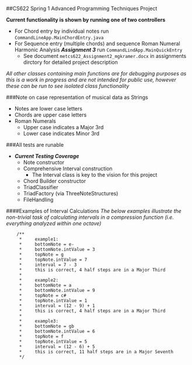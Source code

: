 ##CS622 Spring 1 Advanced Programming Techniques Project

**Current functionality is shown by running one of two controllers**
* For Chord entry by individual notes run `CommandLineApp.MainChordEntry.java`
* For Sequence entry (multiple chords) and sequence Roman Numeral Harmonic Analysis _**Assignment 3**_ run `CommandLindApp.MainQuickEntry`
  * See document `metcs622_Assignment2_mgkramer.docx` in assignments dirctory for detailed project description

_All other classes containing main functions are for debugging purposes as this is a work in progress
and are not intended for public use, however these can be run to see isolated class functionality_

###Note on case representation of musical data as Strings
* Notes are lower case letters
* Chords are upper case letters
* Roman Numerals
  * Upper case indicates a Major 3rd
  * Lower case indicates Minor 3rd

###All tests are runable
* _**Current Testing Coverage**_
  * Note constructor
  * Comprehensive Interval construction
    * The Interval class is key to the vision for this project
  * Chord Builder constructor
  * TriadClassifier
  * TriadFactory (via ThreeNoteStructures)
  * FileHandling



####Examples of Interval Calculations
_The below examples illustrate the non-trivial task of calculating intervals in a compression function (i.e. everything analyzed within one octave)_

        /**
         *     example1:
         *     bottomNote = e-
         *     bottomNote.intValue = 3
         *     topNote = g
         *     topNote.intValue = 7
         *     interval = 7 - 3
         *     this is correct, 4 half steps are in a Major Third
         *
         *     example2:
         *     bottomNote = a
         *     bottomNote.intValue = 9
         *     topNote = c#
         *     topNote.intValue = 1
         *     interval = (12 - 9) + 1
         *     this is correct, 4 half steps are in a Major Third
         *
         *     example3:
         *     bottomNote = gb
         *     bottomNote.intValue = 6
         *     topNote = f
         *     topNote.intValue = 5
         *     interval = (12 - 6) + 5
         *     this is correct, 11 half steps are in a Major Seventh
         */